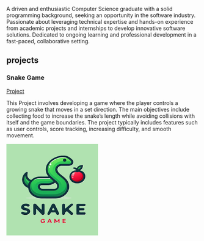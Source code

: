 A driven and enthusiastic Computer Science graduate with a solid programming background, seeking an opportunity in the software industry. Passionate about leveraging technical expertise and hands-on experience from academic projects and internships to develop innovative software solutions. Dedicated to ongoing learning and professional development in a fast-paced, collaborative setting.

## projects
### Snake Game
[Project](https://github.com/Avinash4538/Snake-game)

This Project involves developing a game where the player controls a growing snake that moves in a set direction. The main objectives include collecting food to increase the snake’s length while avoiding collisions with itself and the game boundaries. The project typically includes features such as user controls, score tracking, increasing difficulty, and smooth movement. 

![Snake Game](https://github.com/Avinash4538/portfolio/blob/main/images/Snake%20Game.png)




